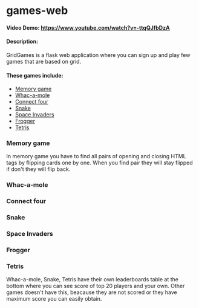 # games-web
#### Video Demo:  <https://www.youtube.com/watch?v=-ttqQJfbDzA>
#### Description:
GridGames is a flask web application where you can sign up and play few games that are based on grid.

#### These games include:
* [Memory game](#memory-game)
* [Whac-a-mole](#whac-a-mole)
* [Connect four](#connect-four)
* [Snake](#snake)
* [Space Invaders](#space-invaders)
* [Frogger](#frogger)
* [Tetris](#tetris)

### Memory game
In memory game you have to find all pairs of opening and closing HTML tags by flipping cards one by one. When you find pair they will stay flipped if don't they will flip back.
### Whac-a-mole

### Connect four

### Snake

### Space Invaders

### Frogger

### Tetris

Whac-a-mole, Snake, Tetris have their own leaderboards table at the bottom where you can see score of top 20 players and your own. Other games doesn't have this, beacause they are not scored or they have maximum score you can easily obtain.

